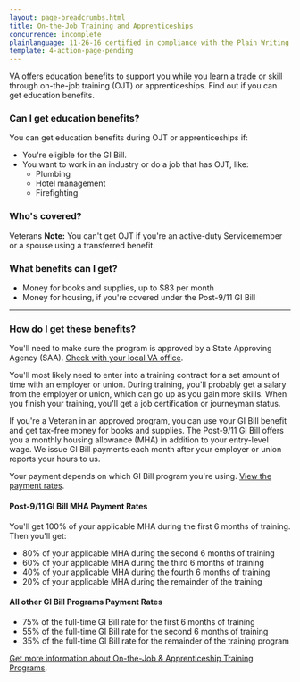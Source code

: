 ```yaml
---
layout: page-breadcrumbs.html
title: On-the-Job Training and Apprenticeships
concurrence: incomplete
plainlanguage: 11-26-16 certified in compliance with the Plain Writing Act
template: 4-action-page-pending
---
```


VA offers education benefits to support you while you learn a trade or skill through on-the-job training (OJT) or apprenticeships. Find out if you can get education benefits.

<div class="call-out" markdown="1">

### Can I get education benefits? 
You can get education benefits during OJT or apprenticeships if:

  -	You're eligible for the GI Bill.
  -	You want to work in an industry or do a job that has OJT, like:
      -	Plumbing
      -	Hotel management
      -	Firefighting

### Who's covered?
Veterans
**Note:** You can't get OJT if you're an active-duty Servicemember or a spouse using a transferred benefit.
</div>

### What benefits can I get?

-	Money for books and supplies, up to $83 per month
-	Money for housing, if you're covered under the Post-9/11 GI Bill

-----

### How do I get these benefits? 

You'll need to make sure the program is approved by a State Approving Agency (SAA). [Check with your local VA office](/facilities). 

You'll most likely need to enter into a training contract for a set amount of time with an employer or union. During training, you'll probably get a salary from the employer or union, which can go up as you gain more skills. When you finish your training, you'll get a job certification or journeyman status.

If you're a Veteran in an approved program, you can use your GI Bill benefit and get tax-free money for books and supplies. The Post-9/11 GI Bill offers you a monthly housing allowance (MHA) in addition to your entry-level wage. We issue GI Bill payments each month after your employer or union reports your hours to us.

Your payment depends on which GI Bill program you're using. [View the payment rates](http://www.benefits.va.gov/gibill/resources/benefits_resources/rate_tables.asp).

#### Post-9/11 GI Bill MHA Payment Rates
You'll get 100% of your applicable MHA during the first 6 months of training. Then you'll get:

- 80% of your applicable MHA during the second 6 months of training
- 60% of your applicable MHA during the third 6 months of training
- 40% of your applicable MHA during the fourth 6 months of training
- 20% of your applicable MHA during the remainder of the training

#### All other GI Bill Programs Payment Rates

- 75% of the full-time GI Bill rate for the first 6 months of training
- 55% of the full-time GI Bill rate for the second 6 months of training
- 35% of the full-time GI Bill rate for the remainder of the training program

[Get more information about On-the-Job &amp; Apprenticeship Training Programs](http://www.benefits.va.gov/gibill/docs/factsheets/OJT_Factsheet.pdf).
